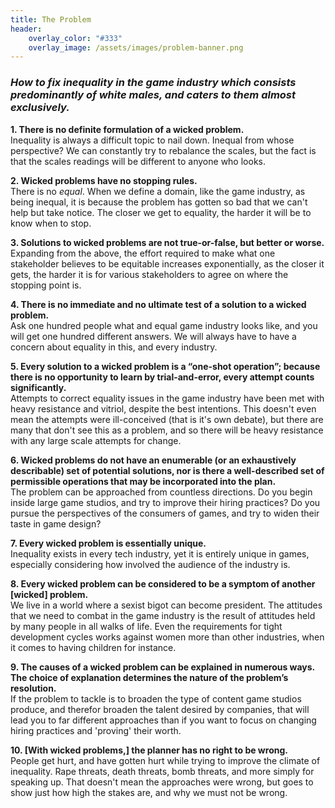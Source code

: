```yaml
---
title: The Problem
header:
    overlay_color: "#333"
    overlay_image: /assets/images/problem-banner.png
---
```


### _How to fix inequality in the game industry which consists predominantly of white males, and caters to them almost exclusively._

**1. There is no definite formulation of a wicked problem.**  
Inequality is always a difficult topic to nail down. Inequal from whose perspective? We can constantly try to rebalance the scales, but the fact is that the scales readings will be different to anyone who looks.

**2. Wicked problems have no stopping rules.**  
There is no _equal_. When we define a domain, like the game industry, as being inequal, it is because the problem has gotten so bad that we can't help but take notice. The closer we get to equality, the harder it will be to know when to stop.

**3. Solutions to wicked problems are not true-or-false, but better or worse.**  
Expanding from the above, the effort required to make what one stakeholder believes to be equitable increases exponentially, as the closer it gets, the harder it is for various stakeholders to agree on where the stopping point is.

**4. There is no immediate and no ultimate test of a solution to a wicked problem.**  
Ask one hundred people what and equal game industry looks like, and you will get one hundred different answers. We will always have to have a concern about equality in this, and every industry.

**5. Every solution to a wicked problem is a “one-shot operation”; because there is no opportunity to learn by trial-and-error, every attempt counts significantly.**  
Attempts to correct equality issues in the game industry have been met with heavy resistance and vitriol, despite the best intentions. This doesn't even mean the attempts were ill-conceived (that is it's own debate), but there are many that don't see this as a problem, and so there will be heavy resistance with any large scale attempts for change. 

**6. Wicked problems do not have an enumerable (or an exhaustively describable) set of potential solutions, nor is there a well-described set of permissible operations that may be incorporated into the plan.**  
The problem can be approached from countless directions. Do you begin inside large game studios, and try to improve their hiring practices? Do you pursue the perspectives of the consumers of games, and try to widen their taste in game design?

**7. Every wicked problem is essentially unique.**  
Inequality exists in every tech industry, yet it is entirely unique in games, especially considering how involved the audience of the industry is.

**8. Every wicked problem can be considered to be a symptom of another [wicked] problem.**  
We live in a world where a sexist bigot can become president. The attitudes that we need to combat in the game industry is the result of attitudes held by many people in all walks of life. Even the requirements for tight development cycles works against women more than other industries, when it comes to having children for instance.

**9. The causes of a wicked problem can be explained in numerous ways. The choice of explanation determines the nature of the problem’s resolution.**  
If the problem to tackle is to broaden the type of content game studios produce, and therefor broaden the talent desired by companies, that will lead you to far different approaches than if you want to focus on changing hiring practices and 'proving' their worth.

**10. [With wicked problems,] the planner has no right to be wrong.**  
People get hurt, and have gotten hurt while trying to improve the climate of inequality. Rape threats, death threats, bomb threats, and more simply for speaking up. That doesn't mean the approaches were wrong, but goes to show just how high the stakes are, and why we must not be wrong.
